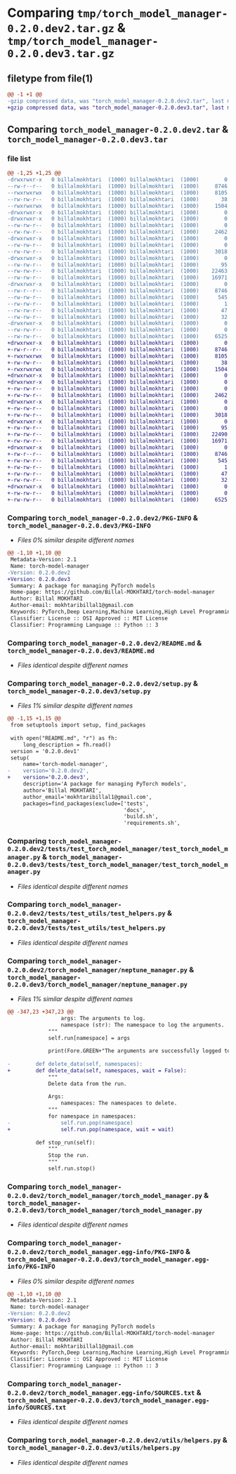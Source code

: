 # Comparing `tmp/torch_model_manager-0.2.0.dev2.tar.gz` & `tmp/torch_model_manager-0.2.0.dev3.tar.gz`

## filetype from file(1)

```diff
@@ -1 +1 @@
-gzip compressed data, was "torch_model_manager-0.2.0.dev2.tar", last modified: Thu May  2 13:44:32 2024, max compression
+gzip compressed data, was "torch_model_manager-0.2.0.dev3.tar", last modified: Fri May  3 01:46:26 2024, max compression
```

## Comparing `torch_model_manager-0.2.0.dev2.tar` & `torch_model_manager-0.2.0.dev3.tar`

### file list

```diff
@@ -1,25 +1,25 @@
-drwxrwxr-x   0 billalmokhtari  (1000) billalmokhtari  (1000)        0 2024-05-02 13:44:32.067510 torch_model_manager-0.2.0.dev2/
--rw-r--r--   0 billalmokhtari  (1000) billalmokhtari  (1000)     8746 2024-05-02 13:44:32.067510 torch_model_manager-0.2.0.dev2/PKG-INFO
--rwxrwxrwx   0 billalmokhtari  (1000) billalmokhtari  (1000)     8105 2024-04-24 08:45:48.000000 torch_model_manager-0.2.0.dev2/README.md
--rw-rw-r--   0 billalmokhtari  (1000) billalmokhtari  (1000)       38 2024-05-02 13:44:32.067510 torch_model_manager-0.2.0.dev2/setup.cfg
--rwxrwxrwx   0 billalmokhtari  (1000) billalmokhtari  (1000)     1504 2024-05-02 13:44:26.000000 torch_model_manager-0.2.0.dev2/setup.py
-drwxrwxr-x   0 billalmokhtari  (1000) billalmokhtari  (1000)        0 2024-05-02 13:44:32.043510 torch_model_manager-0.2.0.dev2/tests/
-drwxrwxr-x   0 billalmokhtari  (1000) billalmokhtari  (1000)        0 2024-05-02 13:44:32.047510 torch_model_manager-0.2.0.dev2/tests/test_torch_model_manager/
--rw-rw-r--   0 billalmokhtari  (1000) billalmokhtari  (1000)        0 2024-04-24 08:45:48.000000 torch_model_manager-0.2.0.dev2/tests/test_torch_model_manager/__init__.py
--rw-rw-r--   0 billalmokhtari  (1000) billalmokhtari  (1000)     2462 2024-04-24 08:45:48.000000 torch_model_manager-0.2.0.dev2/tests/test_torch_model_manager/test_torch_model_manager.py
-drwxrwxr-x   0 billalmokhtari  (1000) billalmokhtari  (1000)        0 2024-05-02 13:44:32.051510 torch_model_manager-0.2.0.dev2/tests/test_utils/
--rw-rw-r--   0 billalmokhtari  (1000) billalmokhtari  (1000)        0 2024-04-24 08:45:48.000000 torch_model_manager-0.2.0.dev2/tests/test_utils/__init__.py
--rw-rw-r--   0 billalmokhtari  (1000) billalmokhtari  (1000)     3018 2024-04-24 08:45:48.000000 torch_model_manager-0.2.0.dev2/tests/test_utils/test_helpers.py
-drwxrwxr-x   0 billalmokhtari  (1000) billalmokhtari  (1000)        0 2024-05-02 13:44:32.051510 torch_model_manager-0.2.0.dev2/torch_model_manager/
--rw-rw-r--   0 billalmokhtari  (1000) billalmokhtari  (1000)       95 2024-04-24 08:45:48.000000 torch_model_manager-0.2.0.dev2/torch_model_manager/__init__.py
--rw-rw-r--   0 billalmokhtari  (1000) billalmokhtari  (1000)    22463 2024-05-02 13:38:54.000000 torch_model_manager-0.2.0.dev2/torch_model_manager/neptune_manager.py
--rw-rw-r--   0 billalmokhtari  (1000) billalmokhtari  (1000)    16971 2024-04-27 14:30:36.000000 torch_model_manager-0.2.0.dev2/torch_model_manager/torch_model_manager.py
-drwxrwxr-x   0 billalmokhtari  (1000) billalmokhtari  (1000)        0 2024-05-02 13:44:32.067510 torch_model_manager-0.2.0.dev2/torch_model_manager.egg-info/
--rw-r--r--   0 billalmokhtari  (1000) billalmokhtari  (1000)     8746 2024-05-02 13:44:32.000000 torch_model_manager-0.2.0.dev2/torch_model_manager.egg-info/PKG-INFO
--rw-rw-r--   0 billalmokhtari  (1000) billalmokhtari  (1000)      545 2024-05-02 13:44:32.000000 torch_model_manager-0.2.0.dev2/torch_model_manager.egg-info/SOURCES.txt
--rw-rw-r--   0 billalmokhtari  (1000) billalmokhtari  (1000)        1 2024-05-02 13:44:32.000000 torch_model_manager-0.2.0.dev2/torch_model_manager.egg-info/dependency_links.txt
--rw-rw-r--   0 billalmokhtari  (1000) billalmokhtari  (1000)       47 2024-05-02 13:44:32.000000 torch_model_manager-0.2.0.dev2/torch_model_manager.egg-info/requires.txt
--rw-rw-r--   0 billalmokhtari  (1000) billalmokhtari  (1000)       32 2024-05-02 13:44:32.000000 torch_model_manager-0.2.0.dev2/torch_model_manager.egg-info/top_level.txt
-drwxrwxr-x   0 billalmokhtari  (1000) billalmokhtari  (1000)        0 2024-05-02 13:44:32.067510 torch_model_manager-0.2.0.dev2/utils/
--rw-rw-r--   0 billalmokhtari  (1000) billalmokhtari  (1000)        0 2024-04-24 08:45:48.000000 torch_model_manager-0.2.0.dev2/utils/__init__.py
--rw-rw-r--   0 billalmokhtari  (1000) billalmokhtari  (1000)     6525 2024-04-28 09:54:06.000000 torch_model_manager-0.2.0.dev2/utils/helpers.py
+drwxrwxr-x   0 billalmokhtari  (1000) billalmokhtari  (1000)        0 2024-05-03 01:46:26.214004 torch_model_manager-0.2.0.dev3/
+-rw-r--r--   0 billalmokhtari  (1000) billalmokhtari  (1000)     8746 2024-05-03 01:46:26.198004 torch_model_manager-0.2.0.dev3/PKG-INFO
+-rwxrwxrwx   0 billalmokhtari  (1000) billalmokhtari  (1000)     8105 2024-04-24 08:45:48.000000 torch_model_manager-0.2.0.dev3/README.md
+-rw-rw-r--   0 billalmokhtari  (1000) billalmokhtari  (1000)       38 2024-05-03 01:46:26.214004 torch_model_manager-0.2.0.dev3/setup.cfg
+-rwxrwxrwx   0 billalmokhtari  (1000) billalmokhtari  (1000)     1504 2024-05-03 01:46:19.000000 torch_model_manager-0.2.0.dev3/setup.py
+drwxrwxr-x   0 billalmokhtari  (1000) billalmokhtari  (1000)        0 2024-05-03 01:46:26.190004 torch_model_manager-0.2.0.dev3/tests/
+drwxrwxr-x   0 billalmokhtari  (1000) billalmokhtari  (1000)        0 2024-05-03 01:46:26.190004 torch_model_manager-0.2.0.dev3/tests/test_torch_model_manager/
+-rw-rw-r--   0 billalmokhtari  (1000) billalmokhtari  (1000)        0 2024-04-24 08:45:48.000000 torch_model_manager-0.2.0.dev3/tests/test_torch_model_manager/__init__.py
+-rw-rw-r--   0 billalmokhtari  (1000) billalmokhtari  (1000)     2462 2024-04-24 08:45:48.000000 torch_model_manager-0.2.0.dev3/tests/test_torch_model_manager/test_torch_model_manager.py
+drwxrwxr-x   0 billalmokhtari  (1000) billalmokhtari  (1000)        0 2024-05-03 01:46:26.190004 torch_model_manager-0.2.0.dev3/tests/test_utils/
+-rw-rw-r--   0 billalmokhtari  (1000) billalmokhtari  (1000)        0 2024-04-24 08:45:48.000000 torch_model_manager-0.2.0.dev3/tests/test_utils/__init__.py
+-rw-rw-r--   0 billalmokhtari  (1000) billalmokhtari  (1000)     3018 2024-04-24 08:45:48.000000 torch_model_manager-0.2.0.dev3/tests/test_utils/test_helpers.py
+drwxrwxr-x   0 billalmokhtari  (1000) billalmokhtari  (1000)        0 2024-05-03 01:46:26.194004 torch_model_manager-0.2.0.dev3/torch_model_manager/
+-rw-rw-r--   0 billalmokhtari  (1000) billalmokhtari  (1000)       95 2024-04-24 08:45:48.000000 torch_model_manager-0.2.0.dev3/torch_model_manager/__init__.py
+-rw-rw-r--   0 billalmokhtari  (1000) billalmokhtari  (1000)    22490 2024-05-03 01:43:00.000000 torch_model_manager-0.2.0.dev3/torch_model_manager/neptune_manager.py
+-rw-rw-r--   0 billalmokhtari  (1000) billalmokhtari  (1000)    16971 2024-04-27 14:30:36.000000 torch_model_manager-0.2.0.dev3/torch_model_manager/torch_model_manager.py
+drwxrwxr-x   0 billalmokhtari  (1000) billalmokhtari  (1000)        0 2024-05-03 01:46:26.198004 torch_model_manager-0.2.0.dev3/torch_model_manager.egg-info/
+-rw-r--r--   0 billalmokhtari  (1000) billalmokhtari  (1000)     8746 2024-05-03 01:46:26.000000 torch_model_manager-0.2.0.dev3/torch_model_manager.egg-info/PKG-INFO
+-rw-rw-r--   0 billalmokhtari  (1000) billalmokhtari  (1000)      545 2024-05-03 01:46:26.000000 torch_model_manager-0.2.0.dev3/torch_model_manager.egg-info/SOURCES.txt
+-rw-rw-r--   0 billalmokhtari  (1000) billalmokhtari  (1000)        1 2024-05-03 01:46:26.000000 torch_model_manager-0.2.0.dev3/torch_model_manager.egg-info/dependency_links.txt
+-rw-rw-r--   0 billalmokhtari  (1000) billalmokhtari  (1000)       47 2024-05-03 01:46:26.000000 torch_model_manager-0.2.0.dev3/torch_model_manager.egg-info/requires.txt
+-rw-rw-r--   0 billalmokhtari  (1000) billalmokhtari  (1000)       32 2024-05-03 01:46:26.000000 torch_model_manager-0.2.0.dev3/torch_model_manager.egg-info/top_level.txt
+drwxrwxr-x   0 billalmokhtari  (1000) billalmokhtari  (1000)        0 2024-05-03 01:46:26.194004 torch_model_manager-0.2.0.dev3/utils/
+-rw-rw-r--   0 billalmokhtari  (1000) billalmokhtari  (1000)        0 2024-04-24 08:45:48.000000 torch_model_manager-0.2.0.dev3/utils/__init__.py
+-rw-rw-r--   0 billalmokhtari  (1000) billalmokhtari  (1000)     6525 2024-04-28 09:54:06.000000 torch_model_manager-0.2.0.dev3/utils/helpers.py
```

### Comparing `torch_model_manager-0.2.0.dev2/PKG-INFO` & `torch_model_manager-0.2.0.dev3/PKG-INFO`

 * *Files 0% similar despite different names*

```diff
@@ -1,10 +1,10 @@
 Metadata-Version: 2.1
 Name: torch-model-manager
-Version: 0.2.0.dev2
+Version: 0.2.0.dev3
 Summary: A package for managing PyTorch models
 Home-page: https://github.com/Billal-MOKHTARI/torch-model-manager
 Author: Billal MOKHTARI
 Author-email: mokhtaribillal1@gmail.com
 Keywords: PyTorch,Deep Learning,Machine Learning,High Level Programming
 Classifier: License :: OSI Approved :: MIT License
 Classifier: Programming Language :: Python :: 3
```

### Comparing `torch_model_manager-0.2.0.dev2/README.md` & `torch_model_manager-0.2.0.dev3/README.md`

 * *Files identical despite different names*

### Comparing `torch_model_manager-0.2.0.dev2/setup.py` & `torch_model_manager-0.2.0.dev3/setup.py`

 * *Files 1% similar despite different names*

```diff
@@ -1,15 +1,15 @@
 from setuptools import setup, find_packages
 
 with open("README.md", "r") as fh:
     long_description = fh.read()
 version = '0.2.0.dev1'
 setup(
     name='torch-model-manager',
-    version='0.2.0.dev2',
+    version='0.2.0.dev3',
     description='A package for managing PyTorch models',
     author='Billal MOKHTARI',
     author_email='mokhtaribillal1@gmail.com',
     packages=find_packages(exclude=['tests', 
                                     'docs', 
                                     'build.sh', 
                                     'requirements.sh',
```

### Comparing `torch_model_manager-0.2.0.dev2/tests/test_torch_model_manager/test_torch_model_manager.py` & `torch_model_manager-0.2.0.dev3/tests/test_torch_model_manager/test_torch_model_manager.py`

 * *Files identical despite different names*

### Comparing `torch_model_manager-0.2.0.dev2/tests/test_utils/test_helpers.py` & `torch_model_manager-0.2.0.dev3/tests/test_utils/test_helpers.py`

 * *Files identical despite different names*

### Comparing `torch_model_manager-0.2.0.dev2/torch_model_manager/neptune_manager.py` & `torch_model_manager-0.2.0.dev3/torch_model_manager/neptune_manager.py`

 * *Files 1% similar despite different names*

```diff
@@ -347,23 +347,23 @@
                 args: The arguments to log.
                 namespace (str): The namespace to log the arguments.
             """
             self.run[namespace] = args
             
             print(Fore.GREEN+"The arguments are successfully logged to Neptune.", Fore.WHITE)
         
-        def delete_data(self, namespaces):
+        def delete_data(self, namespaces, wait = False):
             """
             Delete data from the run.
 
             Args:
                 namespaces: The namespaces to delete.
             """
             for namespace in namespaces:
-                self.run.pop(namespace)
+                self.run.pop(namespace, wait = wait)
 
         def stop_run(self):
             """
             Stop the run.
             """
             self.run.stop()
```

### Comparing `torch_model_manager-0.2.0.dev2/torch_model_manager/torch_model_manager.py` & `torch_model_manager-0.2.0.dev3/torch_model_manager/torch_model_manager.py`

 * *Files identical despite different names*

### Comparing `torch_model_manager-0.2.0.dev2/torch_model_manager.egg-info/PKG-INFO` & `torch_model_manager-0.2.0.dev3/torch_model_manager.egg-info/PKG-INFO`

 * *Files 0% similar despite different names*

```diff
@@ -1,10 +1,10 @@
 Metadata-Version: 2.1
 Name: torch-model-manager
-Version: 0.2.0.dev2
+Version: 0.2.0.dev3
 Summary: A package for managing PyTorch models
 Home-page: https://github.com/Billal-MOKHTARI/torch-model-manager
 Author: Billal MOKHTARI
 Author-email: mokhtaribillal1@gmail.com
 Keywords: PyTorch,Deep Learning,Machine Learning,High Level Programming
 Classifier: License :: OSI Approved :: MIT License
 Classifier: Programming Language :: Python :: 3
```

### Comparing `torch_model_manager-0.2.0.dev2/torch_model_manager.egg-info/SOURCES.txt` & `torch_model_manager-0.2.0.dev3/torch_model_manager.egg-info/SOURCES.txt`

 * *Files identical despite different names*

### Comparing `torch_model_manager-0.2.0.dev2/utils/helpers.py` & `torch_model_manager-0.2.0.dev3/utils/helpers.py`

 * *Files identical despite different names*

